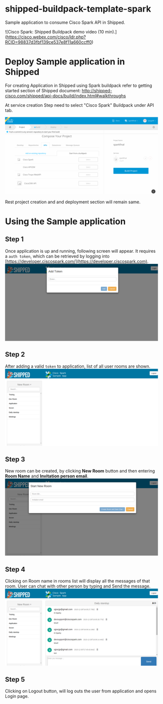# shipped-buildpack-template-spark

Sample application to consume Cisco Spark API in Shipped.

![Cisco Spark: Shipped Buildpack demo video (10 min).]  (https://cisco.webex.com/cisco/ldr.php?RCID=98837d3fbf139ce537e8f11a660ccff0)

# Deploy Sample application in Shipped
For creating Application in Shipped using Spark buildpack refer to getting started section of Shipped document: http://shipped-cisco.com/shipped/api-docs/build/index.html#walkthroughs

At service creation Step need to select "Cisco Spark" Buildpack under API tab.

![Add Spark API](https://raw.githubusercontent.com/CiscoCloud/shipped-buildpack-template-spark/master/images/add-spark-api.png?token=ALeq8NvvZL-D6me8xrXyEpoUAocV5g8aks5Wp8rZwA%3D%3D)

Rest project creation and and deployment section will remain same.

# Using the Sample application

## Step 1
Once application is up and running, following screen will appear. It requires a `auth token`, which can be retrieved by logging into [https://developer.ciscospark.com/](https://developer.ciscospark.com).  
![Login](https://raw.githubusercontent.com/CiscoCloud/shipped-buildpack-template-spark/master/images/login.png?token=ALeq8C4Qj64BNmJ8tL2TDQ247m3-Wx8Tks5Wp8IVwA%3D%3D)

## Step 2
After adding a valid `token` to application, list of all user rooms are shown.
![Home](https://raw.githubusercontent.com/CiscoCloud/shipped-buildpack-template-spark/master/images/home.png?token=ALeq8PJX_3c6E34lDnc1RSauSk4SmN22ks5Wp8NowA%3D%3D)

## Step 3
New room can be created, by clicking **New Room** button and then entering **Room Name** and **Invitation person email**.  
![New Room](https://raw.githubusercontent.com/CiscoCloud/shipped-buildpack-template-spark/master/images/new-room.png?token=ALeq8IfutpB_sw_YUuTtQl4lTAOIoFrtks5Wp8OFwA%3D%3D)

## Step 4
Clicking on Room name in rooms list will display all the messages of that room. User can chat with other person by typing and Send the message.  
![Messages](https://raw.githubusercontent.com/CiscoCloud/shipped-buildpack-template-spark/master/images/messages.png?token=ALeq8DSEwSVGJixwl7bEeVUHW1YOV9AGks5Wp8NCwA%3D%3D)

## Step 5
Clicking on Logout button, will log outs the user from application and opens Login page.

